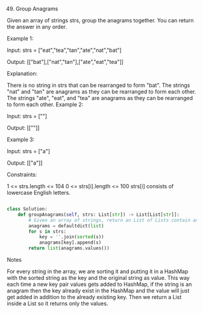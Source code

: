 49. Group Anagrams

Given an array of strings strs, group the anagrams together. You can return the answer in any order.

 

Example 1:

Input: strs = ["eat","tea","tan","ate","nat","bat"]

Output: [["bat"],["nat","tan"],["ate","eat","tea"]]

Explanation:

There is no string in strs that can be rearranged to form "bat".
The strings "nat" and "tan" are anagrams as they can be rearranged to form each other.
The strings "ate", "eat", and "tea" are anagrams as they can be rearranged to form each other.
Example 2:

Input: strs = [""]

Output: [[""]]

Example 3:

Input: strs = ["a"]

Output: [["a"]]

 

Constraints:

1 <= strs.length <= 104
0 <= strs[i].length <= 100
strs[i] consists of lowercase English letters.

```python

class Solution:
    def groupAnagrams(self, strs: List[str]) -> List[List[str]]:
        # Given an array of strings, return an List of Lists contain anagrams
        anagrams = defaultdict(list)
        for s in strs:
            key = ''.join(sorted(s))
            anagrams[key].append(s)
        return list(anagrams.values())

```


Notes

For every string in the array, we are sorting it and putting it in a HashMap with the sorted string as the key and the original string as value. This way each time a new key pair values gets added to HashMap, if the string is an anagram then the key already exist in the HashMap and the value will just get added in addition to the already existing key. Then we return a List inside a List so it returns only the values. 